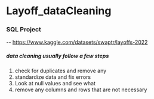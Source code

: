 # Layoff_dataCleaning
 ### SQL Project
  -- https://www.kaggle.com/datasets/swaptr/layoffs-2022

##### data cleaning  usually follow a few steps
1. check for duplicates and remove any
2. standardize data and fix errors
3. Look at null values and see what 
4. remove any columns and rows that are not necessary 
